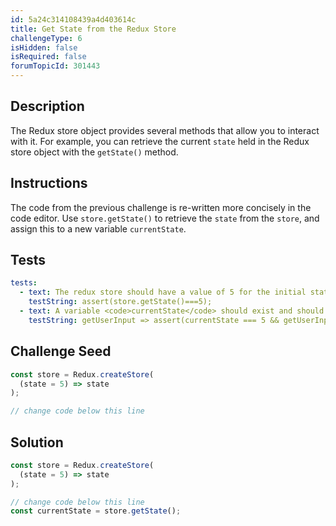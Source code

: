 ```yaml
---
id: 5a24c314108439a4d403614c
title: Get State from the Redux Store
challengeType: 6
isHidden: false
isRequired: false
forumTopicId: 301443
---
```


## Description
<section id='description'>
The Redux store object provides several methods that allow you to interact with it. For example, you can retrieve the current <code>state</code> held in the Redux store object with the <code>getState()</code> method.
</section>

## Instructions
<section id='instructions'>
The code from the previous challenge is re-written more concisely in the code editor. Use <code>store.getState()</code> to retrieve the <code>state</code> from the <code>store</code>, and assign this to a new variable <code>currentState</code>.
</section>

## Tests
<section id='tests'>

```yml
tests:
  - text: The redux store should have a value of 5 for the initial state.
    testString: assert(store.getState()===5);
  - text: A variable <code>currentState</code> should exist and should be assigned the current state of the Redux store.
    testString: getUserInput => assert(currentState === 5 && getUserInput('index').includes('store.getState()'));

```

</section>

## Challenge Seed
<section id='challengeSeed'>

<div id='js-seed'>

```js
const store = Redux.createStore(
  (state = 5) => state
);

// change code below this line

```

</div>



</section>

## Solution
<section id='solution'>


```js
const store = Redux.createStore(
  (state = 5) => state
);

// change code below this line
const currentState = store.getState();
```

</section>
